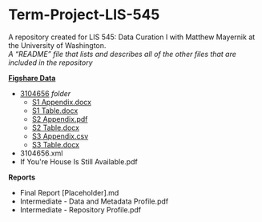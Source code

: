 # Term-Project-LIS-545
A repository created for LIS 545: Data Curation I with Matthew Mayernik at the University of Washington.    
*A “README” file that lists and describes all of the other files that are included in the repository*   
  
**[Figshare Data](Figshare-Data)**  
 * [3104656](Figshare-Data/3104656) *folder*
    * [S1 Appendix.docx](Figshare-Data/3104656/S1%20Appendix.docx)  
    * [S1 Table.docx]()  
    * [S2 Appendix.pdf]()  
    * [S2 Table.docx]()  
    * [S3 Appendix.csv]()  
    * [S3 Table.docx]()  
* 3104656.xml  
* If You're House Is Still Available.pdf  
  
**Reports**
* Final Report [Placeholder].md
* Intermediate - Data and Metadata Profile.pdf
* Intermediate - Repository Profile.pdf
